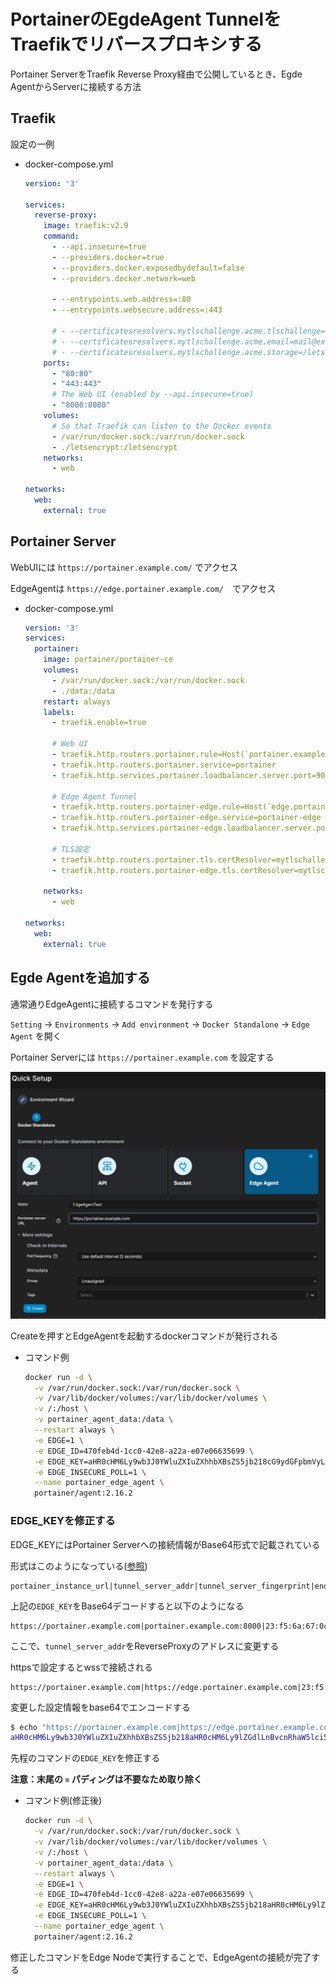 # PortainerのEgdeAgent TunnelをTraefikでリバースプロキシする

Portainer ServerをTraefik Reverse Proxy経由で公開しているとき、Egde AgentからServerに接続する方法

## Traefik

設定の一例

- docker-compose.yml

    ```yaml
    version: '3'

    services:
      reverse-proxy:
        image: traefik:v2.9
        command:
          - --api.insecure=true 
          - --providers.docker=true
          - --providers.docker.exposedbydefault=false
          - --providers.docker.network=web

          - --entrypoints.web.address=:80
          - --entrypoints.websecure.address=:443

          # - --certificatesresolvers.mytlschallenge.acme.tlschallenge=true
          # - --certificatesresolvers.mytlschallenge.acme.email=mail@example.com
          # - --certificatesresolvers.mytlschallenge.acme.storage=/letsencrypt/acme.json
        ports:
          - "80:80"
          - "443:443"
          # The Web UI (enabled by --api.insecure=true)
          - "8080:8080"
        volumes:
          # So that Traefik can listen to the Docker events
          - /var/run/docker.sock:/var/run/docker.sock
          - ./letsencrypt:/letsencrypt
        networks:
          - web

    networks:
      web:
        external: true
    ```

## Portainer Server

WebUIには `https://portainer.example.com/` でアクセス

EdgeAgentは `https://edge.portainer.example.com/`　でアクセス


- docker-compose.yml
    
    ```yaml
    version: '3'
    services:
      portainer:
        image: portainer/portainer-ce
        volumes:
          - /var/run/docker.sock:/var/run/docker.sock
          - ./data:/data
        restart: always
        labels:
          - traefik.enable=true

          # Web UI
          - traefik.http.routers.portainer.rule=Host(`portainer.example.com`)
          - traefik.http.routers.portainer.service=portainer
          - traefik.http.services.portainer.loadbalancer.server.port=9000

          # Edge Agent Tunnel
          - traefik.http.routers.portainer-edge.rule=Host(`edge.portainer.example.com`)
          - traefik.http.routers.portainer-edge.service=portainer-edge
          - traefik.http.services.portainer-edge.loadbalancer.server.port=8000
          
          # TLS設定
          - traefik.http.routers.portainer.tls.certResolver=mytlschallenge
          - traefik.http.routers.portainer-edge.tls.certResolver=mytlschallenge

        networks:
          - web

    networks:
      web:
        external: true
    ```

## Egde Agentを追加する

通常通りEdgeAgentに接続するコマンドを発行する

`Setting` -> `Environments` -> `Add environment` -> `Docker Standalone` -> `Edge Agent` を開く

Portainer Serverには `https://portainer.example.com` を設定する


![Egde Agent Setting Page](res/portainer-traefik-0.jpg)

Createを押すとEdgeAgentを起動するdockerコマンドが発行される

- コマンド例
    ```bash
    docker run -d \
      -v /var/run/docker.sock:/var/run/docker.sock \
      -v /var/lib/docker/volumes:/var/lib/docker/volumes \
      -v /:/host \
      -v portainer_agent_data:/data \
      --restart always \
      -e EDGE=1 \
      -e EDGE_ID=470feb4d-1cc0-42e8-a22a-e07e06635699 \
      -e EDGE_KEY=aHR0cHM6Ly9wb3J0YWluZXIuZXhhbXBsZS5jb218cG9ydGFpbmVyLmV4YW1wbGUuY29tOjgwMDB8MjM6ZjU6NmE6Njc6MGM6Njc6Mzg6NTQ6MjU6NDk6YTg6M2I6MDQ6M2I6ZmQ6ODN8Nw \
      -e EDGE_INSECURE_POLL=1 \
      --name portainer_edge_agent \
      portainer/agent:2.16.2
    ```

### EDGE_KEYを修正する

EDGE_KEYにはPortainer Serverへの接続情報がBase64形式で記載されている

形式はこのようになっている([参照](https://github.com/portainer/agent#edge-key))

```
portainer_instance_url|tunnel_server_addr|tunnel_server_fingerprint|endpoint_ID
```

上記の`EDGE_KEY`をBase64デコードすると以下のようになる

```
https://portainer.example.com|portainer.example.com:8000|23:f5:6a:67:0c:67:38:54:25:49:a8:3b:04:3b:fd:83|7
```

ここで、`tunnel_server_addr`をReverseProxyのアドレスに変更する

httpsで設定するとwssで接続される

```
https://portainer.example.com|https://edge.portainer.example.com|23:f5:6a:67:0c:67:38:54:25:49:a8:3b:04:3b:fd:83|7
```

変更した設定情報をbase64でエンコードする

```bash
$ echo "https://portainer.example.com|https://edge.portainer.example.com|23:f5:6a:67:0c:67:38:54:25:49:a8:3b:04:3b:fd:83|7" | base64 -w 0
aHR0cHM6Ly9wb3J0YWluZXIuZXhhbXBsZS5jb218aHR0cHM6Ly9lZGdlLnBvcnRhaW5lci5leGFtcGxlLmNvbXwyMzpmNTo2YTo2NzowYzo2NzozODo1NDoyNTo0OTphODozYjowNDozYjpmZDo4M3w3Cg==
```

先程のコマンドの`EDGE_KEY`を修正する

__注意：末尾の `=` パディングは不要なため取り除く__

- コマンド例(修正後)

    ```bash
    docker run -d \
      -v /var/run/docker.sock:/var/run/docker.sock \
      -v /var/lib/docker/volumes:/var/lib/docker/volumes \
      -v /:/host \
      -v portainer_agent_data:/data \
      --restart always \
      -e EDGE=1 \
      -e EDGE_ID=470feb4d-1cc0-42e8-a22a-e07e06635699 \
      -e EDGE_KEY=aHR0cHM6Ly9wb3J0YWluZXIuZXhhbXBsZS5jb218aHR0cHM6Ly9lZGdlLnBvcnRhaW5lci5leGFtcGxlLmNvbXwyMzpmNTo2YTo2NzowYzo2NzozODo1NDoyNTo0OTphODozYjowNDozYjpmZDo4M3w3Cg \
      -e EDGE_INSECURE_POLL=1 \
      --name portainer_edge_agent \
      portainer/agent:2.16.2
    ```

修正したコマンドをEdge Nodeで実行することで、EdgeAgentの接続が完了する